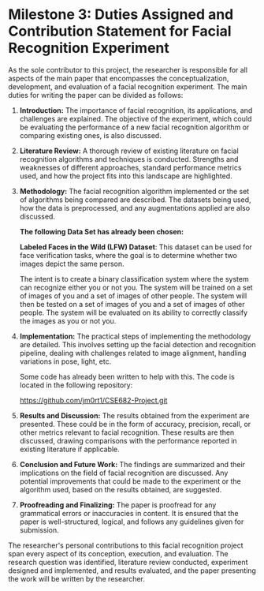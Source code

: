 # Milestone 3: Duties Assigned and Contribution Statement for Facial Recognition Experiment

As the sole contributor to this project, the researcher is responsible for all aspects of the main paper that encompasses the conceptualization, development, and evaluation of a facial recognition experiment. The main duties for writing the paper can be divided as follows:

1. **Introduction:** The importance of facial recognition, its applications, and challenges are explained. The objective of the experiment, which could be evaluating the performance of a new facial recognition algorithm or comparing existing ones, is also discussed.

2. **Literature Review:** A thorough review of existing literature on facial recognition algorithms and techniques is conducted. Strengths and weaknesses of different approaches, standard performance metrics used, and how the project fits into this landscape are highlighted.

3. **Methodology:** The facial recognition algorithm implemented or the set of algorithms being compared are described. The datasets being used, how the data is preprocessed, and any augmentations applied are also discussed.
    
    **The following Data Set has already been chosen:**

    **Labeled Faces in the Wild (LFW) Dataset**: This dataset can be used for face verification tasks, where the goal is to determine whether two images depict the same person.

    The intent is to create a binary classification system where the system can recognize either you or not you.  The system will be trained on a set of images of you and a set of images of other people.  The system will then be tested on a set of images of you and a set of images of other people.  The system will be evaluated on its ability to correctly classify the images as you or not you.

4. **Implementation:** The practical steps of implementing the methodology are detailed. This involves setting up the facial detection and recognition pipeline, dealing with challenges related to image alignment, handling variations in pose, light, etc.

    Some code has already been written to help with this.  The code is located in the following repository:

    https://github.com/jm0rt1/CSE682-Project.git


5. **Results and Discussion:** The results obtained from the experiment are presented. These could be in the form of accuracy, precision, recall, or other metrics relevant to facial recognition. These results are then discussed, drawing comparisons with the performance reported in existing literature if applicable.

6. **Conclusion and Future Work:** The findings are summarized and their implications on the field of facial recognition are discussed. Any potential improvements that could be made to the experiment or the algorithm used, based on the results obtained, are suggested.

7. **Proofreading and Finalizing:** The paper is proofread for any grammatical errors or inaccuracies in content. It is ensured that the paper is well-structured, logical, and follows any guidelines given for submission.

The researcher's personal contributions to this facial recognition project span every aspect of its conception, execution, and evaluation. The research question was identified, literature review conducted, experiment designed and implemented, and results evaluated, and the paper presenting the work will be written by the researcher.